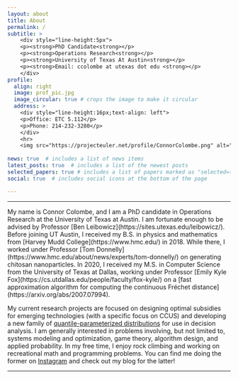 ```yaml
---
layout: about
title: About
permalink: /
subtitle: >
    <div style="line-height:5px">
    <p><strong>PhD Candidate<strong></p>
    <p><strong>Operations Research<strong></p>
    <p><strong>University of Texas At Austin<strong></p>
    <p><strong>Email: ccolombe at utexas dot edu <strong></p>
    </div>
profile:
  align: right
  image: prof_pic.jpg
  image_circular: true # crops the image to make it circular
  address: >
    <div style="line-height:16px;text-align: left">
    <p>Office: ETC 5.112</p>
    <p>Phone: 214-232-3280</p>
    </div>
    <hr>
    <img src="https://projecteuler.net/profile/ConnorColombe.png" alt="PE_status">
  
news: true  # includes a list of news items
latest_posts: true  # includes a list of the newest posts
selected_papers: true # includes a list of papers marked as "selected={true}"
social: true  # includes social icons at the bottom of the page

---
```


<hr>
My name is Connor Colombe, and I am a PhD candidate in Operations Research at the University of Texas at Austin. I am fortunate enough to be advised by Professor [Ben Leibowicz](https://sites.utexas.edu/leibowicz/). Before joining UT Austin, I received my B.S. in physics and mathematics from [Harvey Mudd College](https://www.hmc.edu/) in 2018. While there, I worked under Professor [Tom Donnelly](https://www.hmc.edu/about/news/experts/tom-donnelly/) on generating chitosan nanoparticles. In 2020, I received my M.S. in Computer Science from the University of Texas at Dallas, working under Professor [Emily Kyle Fox](https://cs.utdallas.edu/people/faculty/fox-kyle/) on a [fast approximation algorithm for computing the continuous Fréchet distance](https://arxiv.org/abs/2007.07994).

My current research projects are focused on designing optimal subsidies for emerging technologies (with a specific focus on CCUS) and developing a new family of [quantile-parameterized distributions](https://en.wikipedia.org/wiki/Quantile-parameterized_distribution) for use in decision analysis. I am generally interested in problems involving, but not limited to, systems modeling and optimization, game theory, algorithm design, and applied probability. In my free time, I enjoy rock climbing and working on recreational math and programming problems. You can find me doing the former on [Instagram](https://www.instagram.com/connorcolombe/) and check out my blog for the latter!
<hr>

